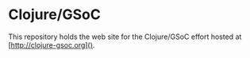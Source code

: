 Clojure/GSoC
============

This repository holds the web site for the Clojure/GSoC effort hosted at [http://clojure-gsoc.org]().

